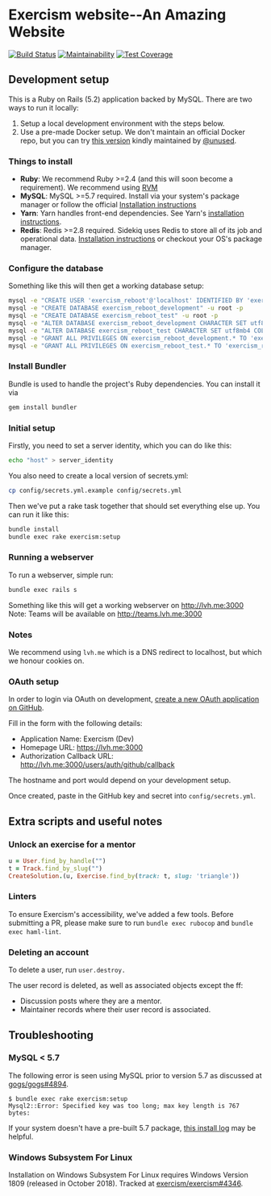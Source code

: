 # Exercism website--An Amazing Website

[![Build Status](https://travis-ci.com/exercism/website.svg?branch=master)](https://travis-ci.com/exercism/website)
[![Maintainability](https://api.codeclimate.com/v1/badges/a287df685c8499df632e/maintainability)](https://codeclimate.com/github/exercism/website/maintainability)
[![Test Coverage](https://api.codeclimate.com/v1/badges/a287df685c8499df632e/test_coverage)](https://codeclimate.com/github/exercism/website/test_coverage)

## Development setup

This is a Ruby on Rails (5.2) application backed by MySQL. There are two ways to run it locally:
1) Setup a local development environment with the steps below.
2) Use a pre-made Docker setup. We don't maintain an official Docker repo, but you can try [this version](https://github.com/unused/exercism-docker) kindly maintained by [@unused](https://github.com/unused).

### Things to install

- **Ruby**: We recommend Ruby >=2.4 (and this will soon become a requirement). We recommend using [RVM](http://rvm.io/)
- **MySQL**: MySQL >=5.7 required. Install via your system's package manager or follow the official [Installation instructions](https://dev.mysql.com/downloads/mysql/)
- **Yarn**: Yarn handles front-end dependencies. See Yarn's [installation instructions](https://yarnpkg.com/lang/en/docs/install).
- **Redis**: Redis >=2.8 required. Sidekiq uses Redis to store all of its job and operational data. [Installation instructions](https://redis.io/topics/quickstart) or checkout your OS's package manager.

### Configure the database

Something like this will then get a working database setup:

```bash
mysql -e "CREATE USER 'exercism_reboot'@'localhost' IDENTIFIED BY 'exercism_reboot'" -u root -p
mysql -e "CREATE DATABASE exercism_reboot_development" -u root -p
mysql -e "CREATE DATABASE exercism_reboot_test" -u root -p
mysql -e "ALTER DATABASE exercism_reboot_development CHARACTER SET utf8mb4 COLLATE utf8mb4_unicode_ci;" -u root -p
mysql -e "ALTER DATABASE exercism_reboot_test CHARACTER SET utf8mb4 COLLATE utf8mb4_unicode_ci;" -u root -p
mysql -e "GRANT ALL PRIVILEGES ON exercism_reboot_development.* TO 'exercism_reboot'@'localhost'" -u root -p
mysql -e "GRANT ALL PRIVILEGES ON exercism_reboot_test.* TO 'exercism_reboot'@'localhost'" -u root -p
```

### Install Bundler

Bundle is used to handle the project's Ruby dependencies. You can install it via
```bash
gem install bundler
```

### Initial setup

Firstly, you need to set a server identity, which you can do like this:

```bash
echo "host" > server_identity
```

You also need to create a local version of secrets.yml:

```bash
cp config/secrets.yml.example config/secrets.yml
```

Then we've put a rake task together that should set everything else up. You can run it like this:

```bash
bundle install
bundle exec rake exercism:setup
```

### Running a webserver

To run a webserver, simple run:
```bash
bundle exec rails s
```

Something like this will get a working webserver on http://lvh.me:3000
Note: Teams will be available on http://teams.lvh.me:3000

### Notes

We recommend using `lvh.me` which is a DNS redirect to localhost, but which we honour cookies on.

### OAuth setup

In order to login via OAuth on development, [create a new OAuth application on GitHub](https://github.com/settings/applications/new).

Fill in the form with the following details:

- Application Name: Exercism (Dev)
- Homepage URL: https://lvh.me:3000
- Authorization Callback URL: http://lvh.me:3000/users/auth/github/callback

The hostname and port would depend on your development setup.

Once created, paste in the GitHub key and secret into `config/secrets.yml`.

## Extra scripts and useful notes

### Unlock an exercise for a mentor
```ruby
u = User.find_by_handle("")
t = Track.find_by_slug("")
CreateSolution.(u, Exercise.find_by(track: t, slug: 'triangle'))
```


### Linters

To ensure Exercism's accessibility, we've added a few tools. Before submitting a PR, please make sure to run `bundle exec rubocop` and `bundle exec haml-lint`.

### Deleting an account

 To delete a user, run `user.destroy.`

The user record is deleted, as well as associated objects except the ff:

- Discussion posts where they are a mentor.
- Maintainer records where their user record is associated.

## Troubleshooting
### MySQL < 5.7
The following error is seen using MySQL prior to version 5.7 as discussed at [gogs/gogs#4894](https://github.com/gogs/gogs/issues/4894).
```
$ bundle exec rake exercism:setup
Mysql2::Error: Specified key was too long; max key length is 767 bytes:
```
If your system doesn't have a pre-built 5.7 package, [this install log](https://github.com/exercism/pharo/issues/103#issuecomment-420769061) may be helpful.

### Windows Subsystem For Linux
Installation on Windows Subsystem For Linux requires Windows Version 1809 (released in October 2018).
Tracked at [exercism/exercism#4346](https://github.com/exercism/exercism/issues/4346).

